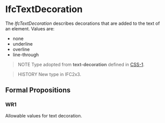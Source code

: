 # IfcTextDecoration

The _IfcTextDecoration_ describes decorations that are added to the text of an element. Values are:

* none
* underline
* overline
* line-through

<!-- end of short definition -->

> NOTE Type adopted from **text-decoration** defined in [CSS-1](../content/bibliography.htm#CSS1).

> HISTORY New type in IFC2x3.

## Formal Propositions

### WR1
Allowable values for text decoration.
